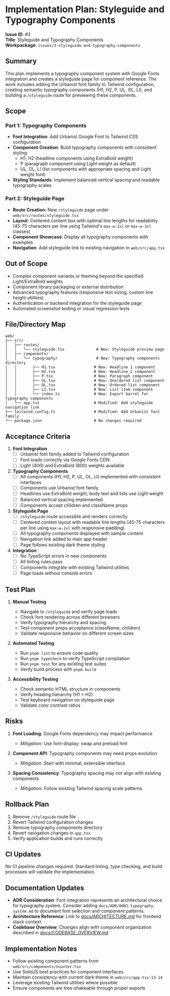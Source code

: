 # Implementation Plan: Styleguide and Typography Components

**Issue ID**: #3  
**Title**: Styleguide and Typography Components  
**Workpackage**: `issues/3-styleguide-and-typography-components`

## Summary

This plan implements a typography component system with Google Fonts integration and creates a styleguide page for component reference. The work includes adding the Urbanist font family to Tailwind configuration, creating semantic typography components (H1, H2, P, UL, OL, LI), and building a `/styleguide` route for previewing these components.

## Scope

### Part 1: Typography Components
- **Font Integration**: Add Urbanist Google Font to Tailwind CSS configuration
- **Component Creation**: Build typography components with consistent styling:
  - H1, H2 (headline components using ExtraBold weight)
  - P (paragraph component using Light weight as default)
  - UL, OL, LI (list components with appropriate spacing and Light weight font)
- **Styling Standards**: Implement balanced vertical spacing and readable typography scales

### Part 2: Styleguide Page
- **Route Creation**: New `/styleguide` page under `web/src/routes/styleguide.tsx`
- **Layout**: Centered content box with optimal line lengths for readability (45-75 characters per line using Tailwind's `max-w-2xl` or `max-w-3xl` classes)
- **Component Showcase**: Display all typography components with examples
- **Navigation**: Add styleguide link to existing navigation in `web/src/app.tsx`

## Out of Scope

- Complex component variants or theming beyond the specified Light/ExtraBold weights
- Component library packaging or external distribution
- Advanced typography features (responsive text sizing, custom line height utilities)
- Authentication or backend integration for the styleguide page
- Automated screenshot testing or visual regression tests

## File/Directory Map

```
web/
├── src/
│   ├── routes/
│   │   └── styleguide.tsx              # New: Styleguide preview page
│   ├── components/
│   │   └── typography/                 # New: Typography components directory
│   │       ├── H1.tsx                 # New: Headline 1 component
│   │       ├── H2.tsx                 # New: Headline 2 component
│   │       ├── P.tsx                  # New: Paragraph component
│   │       ├── UL.tsx                 # New: Unordered list component
│   │       ├── OL.tsx                 # New: Ordered list component
│   │       ├── LI.tsx                 # New: List item component
│   │       └── index.ts               # New: Export barrel for typography components
│   └── app.tsx                        # Modified: Add styleguide navigation link
├── tailwind.config.ts                 # Modified: Add Urbanist font family
└── package.json                       # No changes required
```

## Acceptance Criteria

1. **Font Integration**
   - [ ] Urbanist font family added to Tailwind configuration
   - [ ] Font loads correctly via Google Fonts CDN
   - [ ] Light (400) and ExtraBold (800) weights available

2. **Typography Components**
   - [ ] All components (H1, H2, P, UL, OL, LI) implemented with consistent interfaces
   - [ ] Components use Urbanist font family
   - [ ] Headlines use ExtraBold weight, body text and lists use Light weight
   - [ ] Balanced vertical spacing implemented
   - [ ] Components accept children and className props

3. **Styleguide Page**
   - [ ] `/styleguide` route accessible and renders correctly
   - [ ] Centered content layout with readable line lengths (45-75 characters per line using `max-w-2xl` with responsive padding)
   - [ ] All typography components displayed with sample content
   - [ ] Navigation link added to main app header
   - [ ] Page follows existing dark theme styling

4. **Integration**
   - [ ] No TypeScript errors in new components
   - [ ] All linting rules pass
   - [ ] Components integrate with existing Tailwind utilities
   - [ ] Page loads without console errors

## Test Plan

1. **Manual Testing**
   - Navigate to `/styleguide` and verify page loads
   - Check font rendering across different browsers
   - Verify typography hierarchy and spacing
   - Test component props acceptance (className, children)
   - Validate responsive behavior on different screen sizes

2. **Automated Testing**
   - Run `pnpm lint` to ensure code quality
   - Run `pnpm typecheck` to verify TypeScript compilation
   - Run `pnpm test` for any existing test suites
   - Verify build process with `pnpm build`

3. **Accessibility Testing**
   - Check semantic HTML structure in components
   - Verify heading hierarchy (H1 > H2)
   - Test keyboard navigation on styleguide page
   - Validate color contrast ratios

## Risks

1. **Font Loading**: Google Fonts dependency may impact performance
   - *Mitigation*: Use font-display: swap and preload hint
   
2. **Component API**: Typography components may need props evolution
   - *Mitigation*: Start with minimal, extensible interface
   
3. **Spacing Consistency**: Typography spacing may not align with existing components
   - *Mitigation*: Follow existing Tailwind spacing scale patterns

## Rollback Plan

1. Remove `/styleguide` route file
2. Revert Tailwind configuration changes
3. Remove typography components directory
4. Revert navigation changes in `app.tsx`
5. Verify application builds and runs correctly

## CI Updates

No CI pipeline changes required. Standard linting, type checking, and build processes will validate the implementation.

## Documentation Updates

- **ADR Consideration**: Font integration represents an architectural choice for typography system. Consider adding `docs/ADR/0002-typography-system.md` to document font selection and component patterns.
- **Architecture Reference**: Link to [docs/ARCHITECTURE.md](../../docs/ARCHITECTURE.md) for frontend stack context
- **Codebase Overview**: Changes align with component organization described in [docs/CODEBASE_OVERVIEW.md](../../docs/CODEBASE_OVERVIEW.md)

## Implementation Notes

- Follow existing component patterns from `web/src/components/Counter.tsx`
- Use SolidJS best practices for component interfaces
- Maintain consistency with current dark theme in `web/src/app.tsx:13-14`
- Leverage existing Tailwind utilities where possible
- Ensure components are tree-shakeable through proper exports